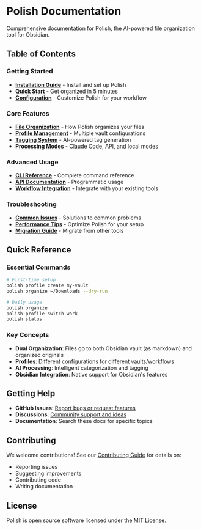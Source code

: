 # Polish Documentation

Comprehensive documentation for Polish, the AI-powered file organization tool for Obsidian.

## Table of Contents

### Getting Started
- **[Installation Guide](installation.md)** - Install and set up Polish
- **[Quick Start](quick-start.md)** - Get organized in 5 minutes
- **[Configuration](configuration.md)** - Customize Polish for your workflow

### Core Features
- **[File Organization](file-organization.md)** - How Polish organizes your files
- **[Profile Management](profile-management.md)** - Multiple vault configurations
- **[Tagging System](tagging-system.md)** - AI-powered tag generation
- **[Processing Modes](processing-modes.md)** - Claude Code, API, and local modes

### Advanced Usage
- **[CLI Reference](cli-reference.md)** - Complete command reference
- **[API Documentation](api-documentation.md)** - Programmatic usage
- **[Workflow Integration](workflow-integration.md)** - Integrate with your existing tools

### Troubleshooting
- **[Common Issues](troubleshooting.md)** - Solutions to common problems
- **[Performance Tips](performance-tips.md)** - Optimize Polish for your setup
- **[Migration Guide](migration-guide.md)** - Migrate from other tools

## Quick Reference

### Essential Commands

```bash
# First-time setup
polish profile create my-vault
polish organize ~/Downloads --dry-run

# Daily usage
polish organize
polish profile switch work
polish status
```

### Key Concepts

- **Dual Organization**: Files go to both Obsidian vault (as markdown) and organized originals
- **Profiles**: Different configurations for different vaults/workflows
- **AI Processing**: Intelligent categorization and tagging
- **Obsidian Integration**: Native support for Obsidian's features

## Getting Help

- **GitHub Issues**: [Report bugs or request features](https://github.com/user/polish/issues)
- **Discussions**: [Community support and ideas](https://github.com/user/polish/discussions)
- **Documentation**: Search these docs for specific topics

## Contributing

We welcome contributions! See our [Contributing Guide](../CONTRIBUTING.md) for details on:
- Reporting issues
- Suggesting improvements
- Contributing code
- Writing documentation

## License

Polish is open source software licensed under the [MIT License](../LICENSE).